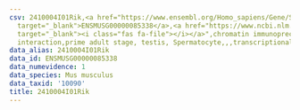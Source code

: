 ```yaml
---
csv: 2410004I01Rik,<a href="https://www.ensembl.org/Homo_sapiens/Gene/Summary?db=core;g=ENSMUSG00000085338"
  target="_blank">ENSMUSG00000085338</a>,<a href="https://www.ncbi.nlm.nih.gov/pubmed/25450459"
  target="_blank"><i class="fas fa-file"></i></a>",chromatin immunoprecipitation assay,direct
  interaction,prime adult stage, testis, Spermatocyte,,,transcriptional regulation,
data_alias: 2410004I01Rik
data_id: ENSMUSG00000085338
data_numevidence: 1
data_species: Mus musculus
data_taxid: '10090'
title: 2410004I01Rik
---
```

